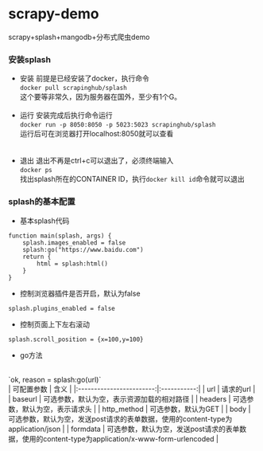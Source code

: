 # scrapy-demo
scrapy+splash+mangodb+分布式爬虫demo


### 安装splash

* 安装
前提是已经安装了docker，执行命令<br>
`docker pull scrapinghub/splash`<br>
这个要等非常久，因为服务器在国外，至少有1个G。
<br><br>
* 运行
安装完成后执行命令运行<br>
`docker run -p 8050:8050 -p 5023:5023 scrapinghub/splash`<br>
运行后可在浏览器打开localhost:8050就可以查看<br>
<br><br>
* 退出
退出不再是ctrl+c可以退出了，必须终端输入<br>
`docker ps`<br>
找出splash所在的CONTAINER ID，执行`docker kill id`命令就可以退出

### splash的基本配置

* 基本splash代码
```
function main(splash, args) {
    splash.images_enabled = false
    splash:go("https://www.baidu.com")
    return {
        html = splash:html()
    }   
}
```
* 控制浏览器插件是否开启，默认为false
```
splash.plugins_enabled = false 
```
* 控制页面上下左右滚动
```
splash.scroll_position = {x=100,y=100}
```
* go方法
<br>
`ok, reason = splash:go(url)`<br>
| 可配置参数               | 含义      | 
|:------------------------:|:-----------:|
| url                | 请求的url |
| baseurl                | 可选参数，默认为空，表示资源加载的相对路径 |
| headers                | 可选参数，默认为空，表示请求头 |
| http_method                | 可选参数，默认为GET |
| body                | 可选参数，默认为空，发送post请求的表单数据，使用的content-type为application/json |
| formdata                | 可选参数，默认为空，发送post请求的表单数据，使用的content-type为application/x-www-form-urlencoded |


      



